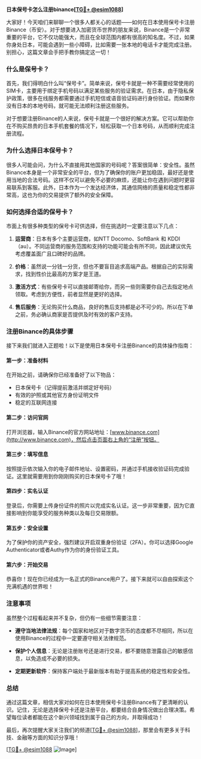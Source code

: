 **日本保号卡怎么注册binance[[TG💪+ @esim1088](https://t.me/s/esim1088)]**

大家好！今天咱们来聊聊一个很多人都关心的话题——如何在日本使用保号卡注册Binance（币安）。对于想要进入加密货币世界的朋友来说，Binance是一个非常重要的平台，它不仅功能强大，而且在全球范围内都有很高的知名度。不过，如果你身处日本，可能会遇到一些小障碍，比如需要一张本地的电话卡才能完成注册。别担心，这篇文章会手把手教你搞定这一切！

### 什么是保号卡？

首先，我们得明白什么叫“保号卡”。简单来说，保号卡就是一种不需要经常使用的SIM卡，主要用于绑定手机号码以满足某些服务的验证需求。在日本，由于隐私保护政策，很多在线服务都需要通过手机短信或语音验证码进行身份验证。而如果你没有日本的本地号码，就可能无法顺利注册这些服务。

对于想要注册Binance的人来说，保号卡就是一个很好的解决方案。它可以帮助你在不购买昂贵的日本手机套餐的情况下，轻松获取一个日本号码，从而顺利完成注册流程。

### 为什么选择日本保号卡？

很多人可能会问，为什么不直接用其他国家的号码呢？答案很简单：安全性。虽然Binance本身是一个非常安全的平台，但为了确保你的账户更加稳固，最好还是使用当地的合法号码。这样不仅可以避免不必要的麻烦，还能让你在遇到问题时更容易联系到客服。此外，日本作为一个发达经济体，其通信网络的质量和稳定性都非常高，这也为你的交易提供了额外的安全保障。

### 如何选择合适的保号卡？

市面上有很多种类型的保号卡可供选择，但在挑选时一定要注意以下几点：

1. **运营商**：日本有多个主要运营商，如NTT Docomo、SoftBank 和 KDDI（au）。不同运营商的服务范围和支持的功能可能会有所不同，因此建议优先考虑覆盖面广且口碑好的品牌。
   
2. **价格**：虽然说一分钱一分货，但也不要盲目追求高端产品。根据自己的实际需求，找到性价比最高的方案才是王道。

3. **激活方式**：有些保号卡可以直接邮寄给你，而另一些则需要你自己去指定地点领取。考虑到方便性，前者显然是更好的选择。

4. **售后服务**：无论购买什么商品，良好的售后支持都是必不可少的。所以在下单之前，务必确认商家是否提供及时有效的客户支持。

### 注册Binance的具体步骤

接下来我们就进入正题啦！以下是使用日本保号卡注册Binance的具体操作指南：

#### 第一步：准备材料
在开始之前，请确保你已经准备好了以下物品：
- 日本保号卡（记得提前激活并绑定好号码）
- 有效的护照或其他官方身份证明文件
- 稳定的互联网连接

#### 第二步：访问官网
打开浏览器，输入Binance的官方网站地址：[www.binance.com](http://www.binance.com)，然后点击页面右上角的“注册”按钮。

#### 第三步：填写信息
按照提示依次输入你的电子邮件地址、设置密码，并通过手机接收验证码完成验证。这里就需要用到你刚刚购买的日本保号卡了哦！

#### 第四步：实名认证
登录后，你需要上传身份证件的照片以完成实名认证。这一步非常重要，因为它直接影响到你能享受的服务种类以及每日交易限额。

#### 第五步：安全设置
为了保护你的资产安全，强烈建议开启双重身份验证（2FA）。你可以选择Google Authenticator或者Authy作为你的身份验证工具。

#### 第六步：开始交易
恭喜你！现在你已经成为一名正式的Binance用户了。接下来就可以自由探索这个充满机遇的世界啦！

### 注意事项

虽然整个过程看起来并不复杂，但仍有一些细节需要注意：

- **遵守当地法律法规**：每个国家和地区对于数字货币的态度都不尽相同，所以在使用Binance的过程中一定要遵守相关法律规范。
  
- **保护个人信息**：无论是注册账号还是进行交易，都不要随意泄露自己的敏感信息，以免造成不必要的损失。

- **定期更新软件**：保持客户端处于最新版本有助于提高系统的稳定性和安全性。

### 总结

通过这篇文章，相信大家对如何在日本使用保号卡注册Binance有了更清晰的认识。记住，无论是选择保号卡还是注册平台，都要结合自身情况做出合理决策。希望每位读者都能在这个新兴领域找到属于自己的方向，并取得成功！

最后，再次提醒大家关注我们的频道[[TG💪+ @esim1088](https://t.me/s/esim1088)]，那里会有更多关于科技、金融等方面的知识分享哦！

[[TG💪+ @esim1088](https://t.me/s/esim1088) ![Image](https://i.postimg.cc/4NQfJmqS/Snipaste-2025-05-13-00-14-12.png)]